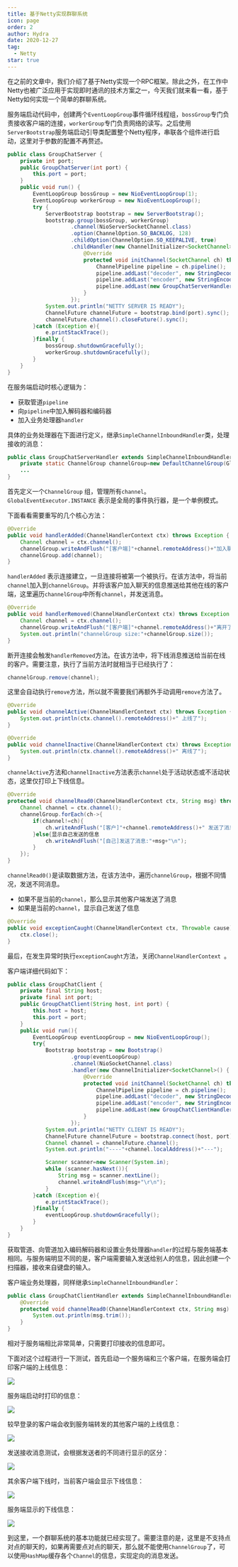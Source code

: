 ```yaml
---
title: 基于Netty实现群聊系统
icon: page
order: 2
author: Hydra
date: 2020-12-27
tag:
  - Netty
star: true
---
```




<!-- more -->

在之前的文章中，我们介绍了基于Netty实现一个RPC框架。除此之外，在工作中Netty也被广泛应用于实现即时通讯的技术方案之一，今天我们就来看一看，基于Netty如何实现一个简单的群聊系统。

服务端启动代码中，创建两个`EventLoopGroup`事件循环线程组，`bossGroup`专门负责接收客户端的连接，`workerGroup`专门负责网络的读写。之后使用`ServerBootstrap`服务端启动引导类配置整个Netty程序，串联各个组件进行启动，这里对于参数的配置不再赘述。

```java
public class GroupChatServer {
    private int port;
    public GroupChatServer(int port) {
        this.port = port;
    }
    public void run() {
        EventLoopGroup bossGroup = new NioEventLoopGroup(1);
        EventLoopGroup workerGroup = new NioEventLoopGroup();
        try {
            ServerBootstrap bootstrap = new ServerBootstrap();
            bootstrap.group(bossGroup, workerGroup)
                    .channel(NioServerSocketChannel.class)
                    .option(ChannelOption.SO_BACKLOG, 128)
                    .childOption(ChannelOption.SO_KEEPALIVE, true)
                    .childHandler(new ChannelInitializer<SocketChannel>() {
                        @Override
                        protected void initChannel(SocketChannel ch) throws Exception {
                            ChannelPipeline pipeline = ch.pipeline();
                            pipeline.addLast("decoder", new StringDecoder());
                            pipeline.addLast("encoder", new StringEncoder());
                            pipeline.addLast(new GroupChatServerHandler());
                        }
                    });
            System.out.println("NETTY SERVER IS READY");
            ChannelFuture channelFuture = bootstrap.bind(port).sync();
            channelFuture.channel().closeFuture().sync();
        }catch (Exception e){
            e.printStackTrace();
        }finally {
            bossGroup.shutdownGracefully();
            workerGroup.shutdownGracefully();
        }
    }
}
```

在服务端启动时核心逻辑为：

- 获取管道`pipeline`
- 向`pipeline`中加入解码器和编码器
- 加入业务处理器`handler`

具体的业务处理器在下面进行定义，继承`SimpleChannelInboundHandler`类，处理接收的消息：

```java
public class GroupChatServerHandler extends SimpleChannelInboundHandler<String> {
    private static ChannelGroup channelGroup=new DefaultChannelGroup(GlobalEventExecutor.INSTANCE);
    ...
}
```

首先定义一个`ChannelGroup` 组，管理所有`channel`。`GlobalEventExecutor.INSTANCE` 表示是全局的事件执行器，是一个单例模式。

下面看看需要重写的几个核心方法：

```java
@Override
public void handlerAdded(ChannelHandlerContext ctx) throws Exception {
    Channel channel = ctx.channel();
    channelGroup.writeAndFlush("[客户端]"+channel.remoteAddress()+"加入聊天"+sdf.format(new Date())+"\n");
    channelGroup.add(channel);
}
```

`handlerAdded` 表示连接建立，一旦连接将被第一个被执行。在该方法中，将当前`channel`加入到`channelGroup`。并将该客户加入聊天的信息推送给其他在线的客户端，这里遍历`channelGroup`中所有`channel`，并发送消息。

```java
@Override
public void handlerRemoved(ChannelHandlerContext ctx) throws Exception {
    Channel channel = ctx.channel();
    channelGroup.writeAndFlush("[客户端]"+channel.remoteAddress()+"离开了\n");
    System.out.println("channelGroup size:"+channelGroup.size());
}
```

断开连接会触发`handlerRemoved`方法。在该方法中，将下线消息推送给当前在线的客户。需要注意，执行了当前方法时就相当于已经执行了：

```java
channelGroup.remove(channel);
```

这里会自动执行`remove`方法，所以就不需要我们再额外手动调用`remove`方法了。

```java
@Override
public void channelActive(ChannelHandlerContext ctx) throws Exception {
    System.out.println(ctx.channel().remoteAddress()+" 上线了");
}

@Override
public void channelInactive(ChannelHandlerContext ctx) throws Exception {
    System.out.println(ctx.channel().remoteAddress()+" 离线了");
}
```

`channelActive`方法和`channelInactive`方法表示`channel`处于活动状态或不活动状态，这里仅打印上下线信息。

```java
@Override
protected void channelRead0(ChannelHandlerContext ctx, String msg) throws Exception {
    Channel channel = ctx.channel();
    channelGroup.forEach(ch->{
        if(channel!=ch){
            ch.writeAndFlush("[客户]"+channel.remoteAddress()+" 发送了消息:"+msg+"\n");
        }else{显示自己发送的信息
            ch.writeAndFlush("[自己]发送了消息:"+msg+"\n");
        }
    });
}
```

`channelRead0()`是读取数据方法，在该方法中，遍历`channelGroup`，根据不同情况，发送不同消息。

- 如果不是当前的`channel`，那么显示其他客户端发送了消息
- 如果是当前的`channel`，显示自己发送了信息

```java
@Override
public void exceptionCaught(ChannelHandlerContext ctx, Throwable cause) throws Exception {
    ctx.close();
}
```

最后，在发生异常时执行`exceptionCaught`方法，关闭`ChannelHandlerContext `。

客户端详细代码如下：

```java
public class GroupChatClient {
    private final String host;
    private final int port;
    public GroupChatClient(String host, int port) {
        this.host = host;
        this.port = port;
    }
    public void run(){
        EventLoopGroup eventLoopGroup = new NioEventLoopGroup();
        try{
            Bootstrap bootstrap = new Bootstrap()
                    .group(eventLoopGroup)
                    .channel(NioSocketChannel.class)
                    .handler(new ChannelInitializer<SocketChannel>() {
                        @Override
                        protected void initChannel(SocketChannel ch) throws Exception {
                            ChannelPipeline pipeline = ch.pipeline();
                            pipeline.addLast("decoder", new StringDecoder());
                            pipeline.addLast("encoder", new StringEncoder());
                            pipeline.addLast(new GroupChatClientHandler());
                        }
                    });
            System.out.println("NETTY CLIENT IS READY");
            ChannelFuture channelFuture = bootstrap.connect(host, port).sync();
            Channel channel = channelFuture.channel();
            System.out.println("----"+channel.localAddress()+"---");

            Scanner scanner=new Scanner(System.in);
            while (scanner.hasNext()){
                String msg = scanner.nextLine();
                channel.writeAndFlush(msg+"\r\n");
            }
        }catch (Exception e){
            e.printStackTrace();
        }finally {
            eventLoopGroup.shutdownGracefully();
        }
    }
}
```

获取管道、向管道加入编码解码器和设置业务处理器`handler`的过程与服务端基本相同。与服务端明显不同的是，客户端需要输入发送给别人的信息，因此创建一个扫描器，接收来自键盘的输入。

客户端业务处理器，同样继承`SimpleChannelInboundHandler`：

```java
public class GroupChatClientHandler extends SimpleChannelInboundHandler<String> {
    @Override
    protected void channelRead0(ChannelHandlerContext ctx, String msg) throws Exception {
        System.out.println(msg.trim());
    }
}
```

相对于服务端相比非常简单，只需要打印接收的信息即可。

下面对这个过程进行一下测试，首先启动一个服务端和三个客户端，在服务端会打印客户端的上线信息：

![](https://p3-juejin.byteimg.com/tos-cn-i-k3u1fbpfcp/6dc2906312e84584888dc338de869e9c~tplv-k3u1fbpfcp-zoom-1.image)

服务端启动时打印的信息：

![](https://p3-juejin.byteimg.com/tos-cn-i-k3u1fbpfcp/b5816449356b44e5a643976630618b66~tplv-k3u1fbpfcp-zoom-1.image)

较早登录的客户端会收到服务端转发的其他客户端的上线信息：

![](https://p3-juejin.byteimg.com/tos-cn-i-k3u1fbpfcp/1e22fe7ddb1b46dcbbc08c92582f5b9f~tplv-k3u1fbpfcp-zoom-1.image)

发送接收消息测试，会根据发送者的不同进行显示的区分：

![](https://p3-juejin.byteimg.com/tos-cn-i-k3u1fbpfcp/85546335399441e59b3d9e3bc9c1baa6~tplv-k3u1fbpfcp-zoom-1.image)

其余客户端下线时，当前客户端会显示下线信息：

![](https://p3-juejin.byteimg.com/tos-cn-i-k3u1fbpfcp/548cedab62c748c0b074682b2838ce8d~tplv-k3u1fbpfcp-zoom-1.image)

服务端显示的下线信息：

![](https://p3-juejin.byteimg.com/tos-cn-i-k3u1fbpfcp/25b60eb9944e4f928131d7ebde7f8e7a~tplv-k3u1fbpfcp-zoom-1.image)

到这里，一个群聊系统的基本功能就已经实现了。需要注意的是，这里是不支持点对点的聊天的，如果再需要点对点的聊天，那么就不能使用`ChannelGroup`了，可以使用`HashMap`缓存各个`Channel`的信息，实现定向的消息发送。